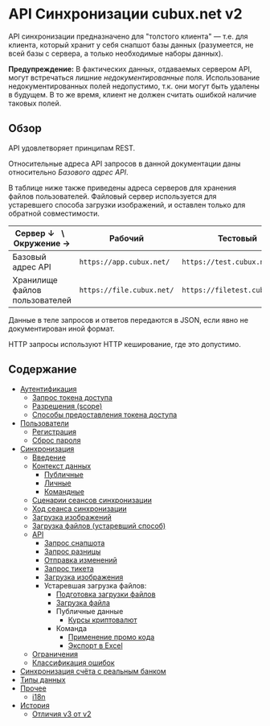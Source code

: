 API Синхронизации cubux.net v2
==============================

API синхронизации предназначено для "толстого клиента" — т.е. для
клиента, который хранит у себя снапшот базы данных (разумеется, не всей
базы с сервера, а только необходимые наборы данных).

**Предупреждение:** В фактических данных, отдаваемых сервером API, могут
встречаться лишние _недокументированные_ поля. Использование
недокументированных полей недопустимо, т.к. они могут быть удалены в
будущем. В то же время, клиент не должен считать ошибкой наличие таковых
полей.


Обзор
-----

API удовлетворяет принципам REST.

Относительные адреса API запросов в данной документации даны
относительно _Базового адрес API_.

В таблице ниже также приведены адреса серверов для хранения файлов
пользователей. Файловый сервер используется для устаревшего способа
загрузки изображений, и оставлен только для обратной совместимости.

Сервер ↓   \   Окружение →     | Рабочий                   | Тестовый
------------------------------ | ------------------------- | --------
Базовый адрес API              | `https://app.cubux.net/`  | `https://test.cubux.net/`
Хранилище файлов пользователей | `https://file.cubux.net/` | `https://filetest.cubux.net/`

Данные в теле запросов и ответов передаются в JSON, если явно не
документирован иной формат.

HTTP запросы используют HTTP кеширование, где это допустимо.


Содержание
----------

*   [Аутентификация](auth/README.md)
    *   [Запрос токена доступа](auth/request.md)
    *   [Разрешения (scope)](auth/scopes.md)
    *   [Способы предоставления токена доступа](auth/grant_types.md)
*   [Пользователи](user/README.md)
    *   [Регистрация](user/sign-up.md)
    *   [Сброс пароля](user/password-reset.md)
*   [Синхронизация](sync/README.md)
    *   [Введение](sync/01-intro.md)
    *   [Контекст данных](sync/02-context.md)
        *   [Публичные](sync/context/global.md)
        *   [Личные](sync/context/user.md)
        *   [Командные](sync/context/team.md)
    *   [Сценарии сеансов синхронизации](sync/03-scenarios.md)
    *   [Ход сеанса синхронизации](sync/04-workflow.md)
    *   [Загрузка изображений](sync/10-images.md)
    *   [Загрузка файлов (устаревший способ)](sync/10-uploads.old.md)
    *   [API](sync/api/README.md)
        *   [Запрос снапшота](sync/api/snapshot.md)
        *   [Запрос разницы](sync/api/diff.md)
        *   [Отправка изменений](sync/api/submit.md)
        *   [Запрос тикета](sync/api/ticket.md)
        *   [Загрузка изображения](sync/api/upload-image.md)
        *   Устаревшая загрузка файлов:
            *   [Подготовка загрузки файлов](sync/api/uploader.old.md)
            *   [Загрузка файла](sync/api/upload.old.md)
            *   Публичные данные
                *   [Курсы криптовалют](sync/api/crypt-exchange-rate.md)
            *   Команда
                *   [Применение промо кода](sync/api/apply-promo-code.md)
                *   [Экспорт в Excel](sync/api/export-xls.md)
    *   [Ограничения](sync/20-limitations.md)
    *   [Классификация ошибок](sync/30-errors.md)
*   [Синхронизация счёта с реальным банком](bank-integration/README.md)
*   [Типы данных](type/README.md)
*   [Прочее](misc/README.md)
    *   [i18n](misc/i18n.md)
*   [История](history/README.md)
    *   [Отличия v3 от v2](history/v3.md)
